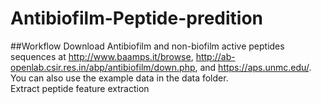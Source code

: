 # Antibiofilm-Peptide-predition
##Workflow
Download Antibiofilm and non-biofilm active peptides sequences at http://www.baamps.it/browse, http://ab-openlab.csir.res.in/abp/antibiofilm/down.php, and https://aps.unmc.edu/. You can also use the example data in the data folder.  
Extract peptide feature extraction 
